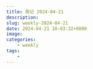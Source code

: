 ```yaml
---
title: 周记 2024-04-21
description: 
slug: weekly-2024-04-21
date: 2024-04-21 10:03:32+0800
image: 
categories:
    - weekly
tags:
    - 
---
```

